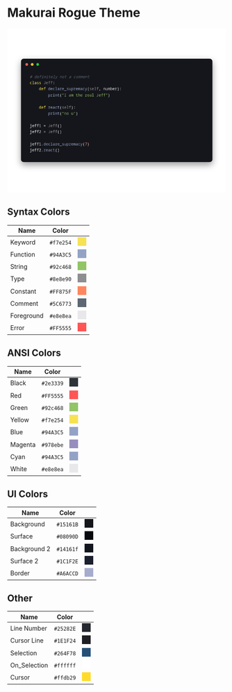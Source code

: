 # Makurai Rogue Theme

<div align=center>

![Theme Preview](../../dogs/rogue/thumbnail.png)
</div>

## Syntax Colors
| Name      | Color          | |
|-----------|----------------|-|
| Keyword   | `#f7e254` | ![keyword](../../dogs/rogue/keyword.png) |
| Function  | `#94A3C5` | ![function](../../dogs/rogue/function.png) |
| String    | `#92c468` | ![string](../../dogs/rogue/string.png) |
| Type      | `#8e8e90` | ![type](../../dogs/rogue/type.png) |
| Constant  | `#FF875F` | ![constant](../../dogs/rogue/constant.png) |
| Comment   | `#5C6773` | ![comment](../../dogs/rogue/comment.png) |
| Foreground| `#e8e8ea` | ![foreground](../../dogs/rogue/foreground.png) |
| Error     | `#FF5555` | ![error](../../dogs/rogue/error.png) |

## ANSI Colors
| Name    | Color                              |                                                       |
| ------- | ---------------------------------- | ----------------------------------------------------- |
| Black   | `#2e3339`   | ![black](../../dogs/rogue/black.png)     |
| Red     | `#FF5555`     | ![red](../../dogs/rogue/red.png)         |
| Green   | `#92c468`   | ![green](../../dogs/rogue/green.png)     |
| Yellow  | `#f7e254`  | ![yellow](../../dogs/rogue/yellow.png)   |
| Blue    | `#94A3C5`    | ![blue](../../dogs/rogue/blue.png)       |
| Magenta | `#978ebe` | ![magenta](../../dogs/rogue/magenta.png) |
| Cyan    | `#94A3C5`    | ![cyan](../../dogs/rogue/cyan.png)       |
| White   | `#e8e8ea`   | ![white](../../dogs/rogue/white.png)     |

## UI Colors
| Name          | Color           | |
|---------------|-----------------|-|
| Background    | `#15161B` | ![bg](../../dogs/rogue/bg.png) |
| Surface       | `#08090D` | ![surface](../../dogs/rogue/surface.png) |
| Background 2  | `#14161f` | ![bg_alt](../../dogs/rogue/bg_alt.png) |
| Surface 2     | `#1C1F2E` | ![surface_alt](../../dogs/rogue/surface_alt.png) |
| Border        | `#A6ACCD` | ![border](../../dogs/rogue/border.png) |

## Other
| Name         | Color           | |
|--------------|-----------------|-|
| Line Number  | `#25282E` | ![line_nr](../../dogs/rogue/line_nr.png) |
| Cursor Line  | `#1E1F24` | ![cursor_line](../../dogs/rogue/cursor_line.png) |
| Selection    | `#264F78` | ![selection](../../dogs/rogue/selection.png) |
| On_Selection | `#ffffff` | ![on_selection](../../dogs/rogue/on_selection.png) |
| Cursor       | `#ffdb29` | ![cursor](../../dogs/rogue/cursor.png) |